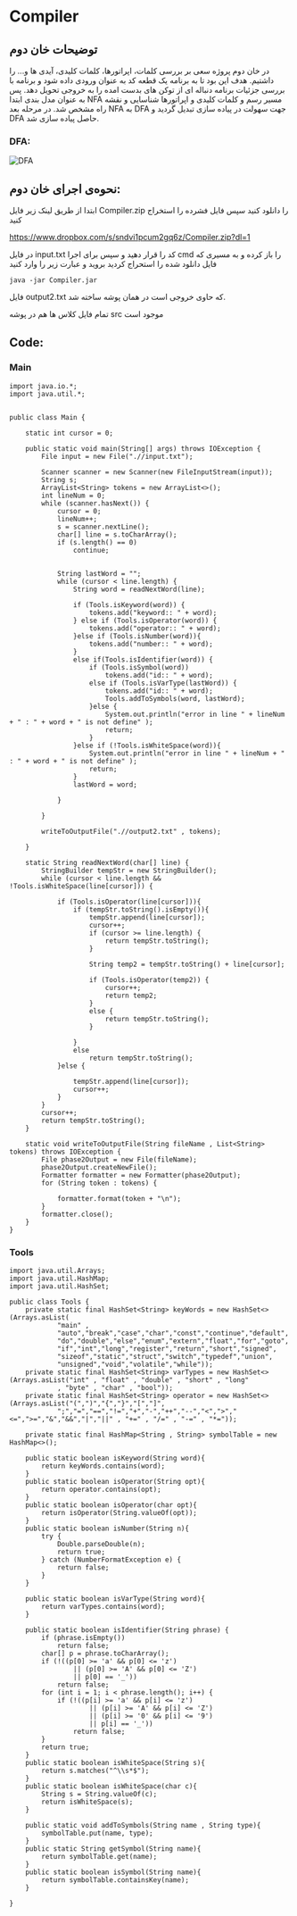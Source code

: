 # Compiler


## توضیحات خان دوم

در خان دوم پروژه سعی بر بررسی کلمات، اپراتورها، کلمات کلیدی، آیدی ها و... را داشتیم. هدف این بود تا به برنامه یک قطعه کد به عنوان
ورودی داده شود و برنامه با بررسی جزئیات برنامه دنباله ای از توکن های بدست امده را به خروجی تحویل دهد.
پس به عنوان مدل بندی
ابتدا NFA مسیر رسم و کلمات کلیدی و اپراتورها شناسایی و نقشه راه مشخص شد. در مرحله بعد NFA به DFA جهت سهولت در پیاده
سازی تبدیل گردید و DFA حاصل پیاده سازی شد.


### DFA:

![DFA](https://s4.uupload.ir/files/screenshot_2021-11-29_170022_4q1d.jpg)


## نحوه‌ی اجرای خان دوم:
ابتدا از طریق لینک زیر فایل Compiler.zip را دانلود کنید
سپس فایل فشرده را استخراج کنید

https://www.dropbox.com/s/sndvi1pcum2gq6z/Compiler.zip?dl=1

در فایل input.txt کد را قرار دهید و سپس برای اجرا cmd را باز کرده و به مسیری که فایل دانلود شده را استحراج کردید بروید و عبارت زیر را وارد کنید

``` java -jar Compiler.jar ```

فایل output2.txt که حاوی خروجی است در همان پوشه ساخته شد.

تمام فایل کلاس ها هم در پوشه src موجود است

## Code:

### Main

``` 
import java.io.*;
import java.util.*;


public class Main {

    static int cursor = 0;

    public static void main(String[] args) throws IOException {
        File input = new File(".//input.txt");

        Scanner scanner = new Scanner(new FileInputStream(input));
        String s;
        ArrayList<String> tokens = new ArrayList<>();
        int lineNum = 0;
        while (scanner.hasNext()) {
            cursor = 0;
            lineNum++;
            s = scanner.nextLine();
            char[] line = s.toCharArray();
            if (s.length() == 0)
                continue;


            String lastWord = "";
            while (cursor < line.length) {
                String word = readNextWord(line);

                if (Tools.isKeyword(word)) {
                    tokens.add("keyword:: " + word);
                } else if (Tools.isOperator(word)) {
                    tokens.add("operator:: " + word);
                }else if (Tools.isNumber(word)){
                    tokens.add("number:: " + word);
                }
                else if(Tools.isIdentifier(word)) {
                    if (Tools.isSymbol(word))
                        tokens.add("id:: " + word);
                    else if (Tools.isVarType(lastWord)) {
                        tokens.add("id:: " + word);
                        Tools.addToSymbols(word, lastWord);
                    }else {
                        System.out.println("error in line " + lineNum + " : " + word + " is not define" );
                        return;
                    }
                }else if (!Tools.isWhiteSpace(word)){
                    System.out.println("error in line " + lineNum + " : " + word + " is not define" );
                    return;
                }
                lastWord = word;

            }

        }

        writeToOutputFile(".//output2.txt" , tokens);

    }

    static String readNextWord(char[] line) {
        StringBuilder tempStr = new StringBuilder();
        while (cursor < line.length && !Tools.isWhiteSpace(line[cursor])) {

            if (Tools.isOperator(line[cursor])){
                if (tempStr.toString().isEmpty()){
                    tempStr.append(line[cursor]);
                    cursor++;
                    if (cursor >= line.length) {
                        return tempStr.toString();
                    }

                    String temp2 = tempStr.toString() + line[cursor];

                    if (Tools.isOperator(temp2)) {
                        cursor++;
                        return temp2;
                    }
                    else {
                        return tempStr.toString();
                    }

                }
                else
                    return tempStr.toString();
            }else {

                tempStr.append(line[cursor]);
                cursor++;
            }
        }
        cursor++;
        return tempStr.toString();
    }

    static void writeToOutputFile(String fileName , List<String> tokens) throws IOException {
        File phase2Output = new File(fileName);
        phase2Output.createNewFile();
        Formatter formatter = new Formatter(phase2Output);
        for (String token : tokens) {

            formatter.format(token + "\n");
        }
        formatter.close();
    }
}
```

### Tools
```
import java.util.Arrays;
import java.util.HashMap;
import java.util.HashSet;

public class Tools {
    private static final HashSet<String> keyWords = new HashSet<>(Arrays.asList(
            "main" ,
            "auto","break","case","char","const","continue","default",
            "do","double","else","enum","extern","float","for","goto",
            "if","int","long","register","return","short","signed",
            "sizeof","static","struct","switch","typedef","union",
            "unsigned","void","volatile","while"));
    private static final HashSet<String> varTypes = new HashSet<>(Arrays.asList("int" , "float" , "double" , "short" , "long"
            , "byte" , "char" , "bool"));
    private static final HashSet<String> operator = new HashSet<>(Arrays.asList("(",")","{","}","[","]",
            ";","=","==","!=","+","-","++","--","<",">","<=",">=","&","&&","|","||" , "+=" , "/=" , "-=" , "*="));

    private static final HashMap<String , String> symbolTable = new HashMap<>();

    public static boolean isKeyword(String word){
        return keyWords.contains(word);
    }
    public static boolean isOperator(String opt){
        return operator.contains(opt);
    }
    public static boolean isOperator(char opt){
        return isOperator(String.valueOf(opt));
    }
    public static boolean isNumber(String n){
        try {
            Double.parseDouble(n);
            return true;
        } catch (NumberFormatException e) {
            return false;
        }
    }

    public static boolean isVarType(String word){
        return varTypes.contains(word);
    }

    public static boolean isIdentifier(String phrase) {
        if (phrase.isEmpty())
            return false;
        char[] p = phrase.toCharArray();
        if (!((p[0] >= 'a' && p[0] <= 'z')
                || (p[0] >= 'A' && p[0] <= 'Z')
                || p[0] == '_'))
            return false;
        for (int i = 1; i < phrase.length(); i++) {
            if (!((p[i] >= 'a' && p[i] <= 'z')
                    || (p[i] >= 'A' && p[i] <= 'Z')
                    || (p[i] >= '0' && p[i] <= '9')
                    || p[i] == '_'))
                return false;
        }
        return true;
    }
    public static boolean isWhiteSpace(String s){
        return s.matches("^\\s*$");
    }
    public static boolean isWhiteSpace(char c){
        String s = String.valueOf(c);
        return isWhiteSpace(s);
    }

    public static void addToSymbols(String name , String type){
        symbolTable.put(name, type);
    }
    public static String getSymbol(String name){
        return symbolTable.get(name);
    }
    public static boolean isSymbol(String name){
        return symbolTable.containsKey(name);
    }

}

```



